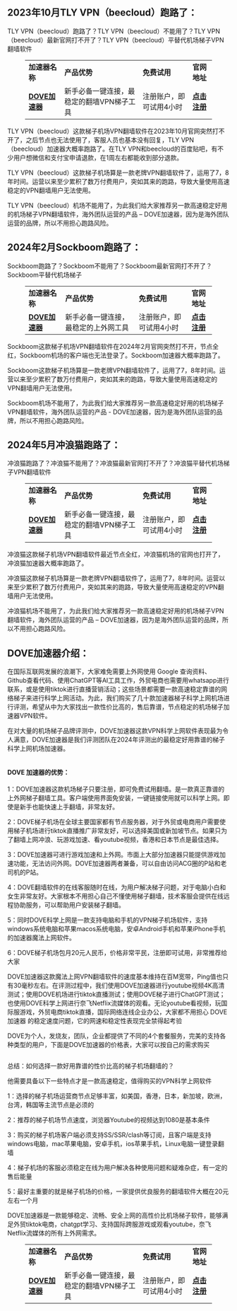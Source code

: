 ## 2023年10月TLY VPN（beecloud）跑路了：
<!-- wp:paragraph -->
<p>TLY VPN（beecloud）跑路了？TLY VPN（beecloud）不能用了？TLY VPN（beecloud）最新官网打不开了？TLY VPN（beecloud）平替代机场梯子VPN翻墙软件</p>
<!-- /wp:paragraph -->

<!-- wp:table -->
<figure class="wp-block-table"><table><tbody><tr><td><strong>加速器名称</strong></td><td><strong>产品优势</strong></td><td><strong>免费试用</strong></td><td><strong>官网地址</strong></td></tr><tr><td><strong><a href="https://tgjkdjfk.top/a.php?amawx2CyMVa2" target="_blank" rel="noreferrer noopener">DOVE加速器</a></strong></td><td>新手必备一键连接，最稳定的翻墙VPN梯子工具</td><td>注册账户，即可试用4小时</td><td><strong><a href="https://tgjkdjfk.top/a.php?amawx2CyMVa2" target="_blank" rel="noreferrer noopener">点击注册</a></strong></td></tr></tbody></table></figure>
<!-- /wp:table -->

<!-- wp:paragraph -->
<p>TLY VPN（beecloud）这款梯子机场VPN翻墙软件在2023年10月官网突然打不开了，之后节点也无法使用了，客服人员也基本没有回复，TLY VPN（beecloud）加速器大概率跑路了。在TLY VPN和beecloud的百度贴吧，有不少用户想微信和支付宝申请退款，在1周左右都能收到部分退款。</p>
<!-- /wp:paragraph -->

<!-- wp:paragraph -->
<p>TLY VPN（beecloud）这款梯子机场算是一款老牌VPN翻墙软件了，运用了7，8年时间。运营以来至少累积了数万付费用户，突如其来的跑路，导致大量使用高速稳定的VPN翻墙用户无法使用。</p>
<!-- /wp:paragraph -->

<!-- wp:paragraph -->
<p>TLY VPN（beecloud）机场不能用了，为此我们给大家推荐另一款高速稳定好用的机场梯子VPN翻墙软件，海外团队运营的产品 –&nbsp;DOVE加速器，因为是海外团队运营的品牌，所以不用担心跑路风险。</p>
<!-- /wp:paragraph -->

## 2024年2月Sockboom跑路了：
<!-- wp:paragraph -->
<p>Sockboom跑路了？Sockboom不能用了？Sockboom最新官网打不开了？Sockboom平替代机场梯子</p>
<!-- /wp:paragraph -->

<!-- wp:table -->
<figure class="wp-block-table"><table><tbody><tr><td><strong>加速器名称</strong></td><td><strong>产品优势</strong></td><td><strong>免费试用</strong></td><td><strong>官网地址</strong></td></tr><tr><td><strong><a href="https://tgjkdjfk.top/a.php?amawx2CyMVa2" target="_blank" rel="noreferrer noopener">DOVE加速器</a></strong></td><td>新手必备一键连接，最稳定的上外网工具</td><td>注册账户，即可试用4小时</td><td><strong><a href="https://tgjkdjfk.top/a.php?amawx2CyMVa2" target="_blank" rel="noreferrer noopener">点击注册</a></strong></td></tr></tbody></table></figure>
<!-- /wp:table -->

<!-- wp:paragraph -->
<p>Sockboom这款梯子机场VPN翻墙软件在2024年2月官网突然打不开，节点全红，Sockboom机场的客户端也无法登录了。Sockboom加速器大概率跑路了。</p>
<!-- /wp:paragraph -->

<!-- wp:paragraph -->
<p>Sockboom这款梯子机场算是一款老牌VPN翻墙软件了，运用了7，8年时间。运营以来至少累积了数万付费用户，突如其来的跑路，导致大量使用高速稳定的VPN翻墙用户无法使用。</p>
<!-- /wp:paragraph -->

<!-- wp:paragraph -->
<p>Sockboom机场不能用了，为此我们给大家推荐另一款高速稳定好用的机场梯子VPN翻墙软件，海外团队运营的产品 -&nbsp;DOVE加速器，因为是海外团队运营的品牌，所以不用担心跑路风险。</p>
<!-- /wp:paragraph -->


## 2024年5月冲浪猫跑路了：
<!-- wp:paragraph -->
<p>冲浪猫跑路了？冲浪猫不能用了？冲浪猫最新官网打不开了？冲浪猫平替代机场梯子VPN翻墙软件</p>
<!-- /wp:paragraph -->

<!-- wp:table -->
<figure class="wp-block-table"><table><tbody><tr><td><strong>加速器名称</strong></td><td><strong>产品优势</strong></td><td><strong>免费试用</strong></td><td><strong>官网地址</strong></td></tr><tr><td><strong><a href="https://tgjkdjfk.top/a.php?amawx2CyMVa2" target="_blank" rel="noreferrer noopener">DOVE加速器</a></strong></td><td>新手必备一键连接，最稳定的翻墙VPN梯子工具</td><td>注册账户，即可试用4小时</td><td><strong><a href="https://tgjkdjfk.top/a.php?amawx2CyMVa2" target="_blank" rel="noreferrer noopener">点击注册</a></strong></td></tr></tbody></table></figure>
<!-- /wp:table -->

<!-- wp:paragraph -->
<p>冲浪猫这款梯子机场VPN翻墙软件最近节点全红，冲浪猫机场的官网也打开了，冲浪猫加速器大概率跑路了。</p>
<!-- /wp:paragraph -->

<!-- wp:paragraph -->
<p>冲浪猫这款梯子机场算是一款老牌VPN翻墙软件了，运用了7，8年时间。运营以来至少累积了数万付费用户，突如其来的跑路，导致大量使用高速稳定的VPN翻墙用户无法使用。</p>
<!-- /wp:paragraph -->

<!-- wp:paragraph -->
<p>冲浪猫机场不能用了，为此我们给大家推荐另一款高速稳定好用的机场梯子VPN翻墙软件，海外团队运营的产品 –&nbsp;DOVE加速器，因为是海外团队运营的品牌，所以不用担心跑路风险。</p>
<!-- /wp:paragraph -->


## DOVE加速器介绍：

<!-- wp:paragraph -->
<p>在国际互联网发展的浪潮下，大家难免需要上外网使用 Google 查询资料、Github查看代码、使用ChatGPT等AI工具工作，外贸电商也需要用whatsapp进行联系，或是使用tiktok进行直播营销活动；这些场景都需要一款高速稳定靠谱的网络梯子来进行科学上网活动。为此，我们购买了几十款加速器梯子科学上网机场进行评测，希望从中为大家找出一款性价比高的，售后靠谱，节点稳定的机场梯子加速器VPN软件。</p>
<!-- /wp:paragraph -->

<!-- wp:paragraph -->
<p>在对大量的机场梯子品牌评测中，DOVE加速器这款VPN科学上网软件表现最为令人满意，DOVE加速器是我们评测团队在2024年评测出的最稳定好用靠谱的梯子科学上网机场加速器。</p>
<!-- /wp:paragraph -->

<!-- wp:image -->
<figure class="wp-block-image"><img src="https://www.leavescn.com/Files/images/20240404/4aed85a3336f4c30a3af1defe963e8d5.png" alt=""/></figure>
<!-- /wp:image -->

<!-- wp:heading {"level":4} -->
<h4 class="wp-block-heading">DOVE 加速器的优势：</h4>
<!-- /wp:heading -->

<!-- wp:paragraph -->
<p>1：DOVE加速器这款机场梯子只要注册，即可免费试用翻墙。是一款真正靠谱的上外网梯子翻墙工具。客户端使用界面免安装，一键链接使用就可以科学上网。即使是新手也能快速上手翻墙，非常友好。</p>
<!-- /wp:paragraph -->

<!-- wp:paragraph -->
<p>2：DOVE梯子机场在全球主要国家都有节点服务器，对于外贸或电商用户需要使用梯子机场进行tiktok直播推广非常友好，可以选择美国或新加坡节点。如果只为了翻墙上网冲浪、玩游戏加速、看youtube视频，香港和日本节点是最佳选择。</p>
<!-- /wp:paragraph -->

<!-- wp:paragraph -->
<p>3：DOVE加速器可进行游戏加速和上外网。市面上大部分加速器只能提供游戏加速功能，无法访问外网。DOVE加速器两者兼备，可以自由访问ACG圈的P站和老司机的P站。</p>
<!-- /wp:paragraph -->

<!-- wp:paragraph -->
<p>4：DOVE翻墙软件的在线客服随时在线，为用户解决梯子问题，对于电脑小白和女生非常友好。大家根本不用担心自己不懂使用梯子翻墙，技术客服会提供在线远程协助服务，可以帮助用户安装梯子翻墙。</p>
<!-- /wp:paragraph -->

<!-- wp:paragraph -->
<p>5：同时DOVE科学上网是一款支持电脑和手机的VPN梯子机场软件，支持windows系统电脑和苹果macos系统电脑，安卓Android手机和苹果iPhone手机的加速器魔法上网软件。</p>
<!-- /wp:paragraph -->

<!-- wp:paragraph -->
<p>6：DOVE梯子机场包月20元人民币，价格非常平民，注册即可试用，非常推荐给大家</p>
<!-- /wp:paragraph -->

<!-- wp:paragraph -->
<p>DOVE加速器这款魔法上网VPN翻墙软件的速度基本维持在百M宽带，Ping值也只有30毫秒左右。在评测过程中，我们使用DOVE加速器进行youtube视频4K高清测试；使用DOVE机场进行tiktok直播测试；使用DOVE梯子进行ChatGPT测试；也使用DOVE科学上网进行奈飞Netflix流媒体的观看。无论youtube看视频，玩国际服游戏，外贸电商tiktok直播，国际网络连线企业办公，大家都不用担心 DOVE加速器 的稳定速度问题，它的网速和稳定性表现完全禁得起考验</p>
<!-- /wp:paragraph -->

<!-- wp:paragraph -->
<p>DOVE为个人，发烧友，团队，企业都提供了不同的4个套餐服务，完美的支持各种类型的用户，下面是DOVE加速器的价格表，大家可以按自己的需求购买</p>
<!-- /wp:paragraph -->

<!-- wp:image -->
<figure class="wp-block-image"><img src="https://www.leavescn.com/Files/images/20240313/38976147c1654a4d9756267846a9c8f3.png" alt=""/></figure>
<!-- /wp:image -->

<!-- wp:paragraph -->
<p>总结：如何选择一款好用靠谱的性价比高的梯子机场翻墙的？</p>
<!-- /wp:paragraph -->

<!-- wp:paragraph -->
<p>他需要具备以下一些特点才是一款高速稳定，值得购买的VPN科学上网软件</p>
<!-- /wp:paragraph -->

<!-- wp:paragraph -->
<p>1：选择的梯子机场运营商节点足够丰富，如美国，香港，日本，新加坡，欧洲，台湾，韩国等主流节点是必须的</p>
<!-- /wp:paragraph -->

<!-- wp:paragraph -->
<p>2：推荐的梯子机场节点速度，浏览器Youtube的视频达到1080是基本条件</p>
<!-- /wp:paragraph -->

<!-- wp:paragraph -->
<p>3：购买的梯子机场客户端必须支持SS/SSR/clash等订阅，且客户端是支持windows电脑，mac苹果电脑，安卓手机，ios苹果手机，Linux电脑一键登录翻墙</p>
<!-- /wp:paragraph -->

<!-- wp:paragraph -->
<p>4：梯子机场的客服必须稳定在线为用户解决各种使用问题和疑难杂症，有一定的售后能量</p>
<!-- /wp:paragraph -->

<!-- wp:paragraph -->
<p>5：最好主重要的就是梯子机场的价格，一家提供优良服务的翻墙软件大概在20元左右一个月</p>
<!-- /wp:paragraph -->

<!-- wp:paragraph -->
<p>DOVE加速器是一款能够稳定、流畅、安全上网的高性价比机场梯子软件，能够满足外贸tiktok电商，chatgpt学习、支持国际跨服游戏或观看youtube，奈飞Netflix流媒体的所有上外网需求。</p>
<!-- /wp:paragraph -->

<!-- wp:table -->
<figure class="wp-block-table"><table><tbody><tr><td><strong>加速器名称</strong></td><td><strong>产品优势</strong></td><td><strong>免费试用</strong></td><td><strong>官网地址</strong></td></tr><tr><td><strong><a href="https://tgjkdjfk.top/a.php?amawx2CyMVa2" target="_blank" rel="noreferrer noopener">DOVE加速器</a></strong></td><td>新手必备一键连接，最稳定的翻墙VPN梯子工具</td><td>注册账户，即可试用4小时</td><td><strong><a href="https://tgjkdjfk.top/a.php?amawx2CyMVa2" target="_blank" rel="noreferrer noopener">点击注册</a></strong></td></tr></tbody></table></figure>
<!-- /wp:table -->
